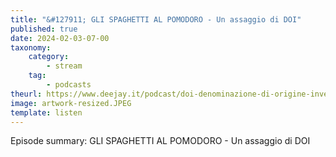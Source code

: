 ```yaml
---
title: "&#127911; GLI SPAGHETTI AL POMODORO - Un assaggio di DOI"
published: true
date: 2024-02-03-07-00
taxonomy:
    category:
        - stream
    tag:
        - podcasts
theurl: https://www.deejay.it/podcast/doi-denominazione-di-origine-inventata/stagione-1-di-doi-denominazione-di-origine-inventata/gli-spaghetti-al-pomodoro-un-assaggio-di-doi/
image: artwork-resized.JPEG
template: listen
---
```


Episode summary: GLI SPAGHETTI AL POMODORO - Un assaggio di DOI
